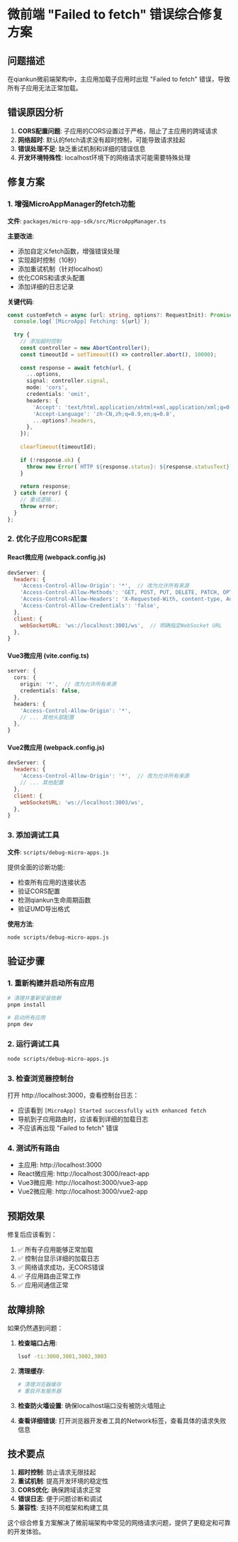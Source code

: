 # 微前端 "Failed to fetch" 错误综合修复方案

## 问题描述

在qiankun微前端架构中，主应用加载子应用时出现 "Failed to fetch" 错误，导致所有子应用无法正常加载。

## 错误原因分析

1. **CORS配置问题**: 子应用的CORS设置过于严格，阻止了主应用的跨域请求
2. **网络超时**: 默认的fetch请求没有超时控制，可能导致请求挂起
3. **错误处理不足**: 缺乏重试机制和详细的错误信息
4. **开发环境特殊性**: localhost环境下的网络请求可能需要特殊处理

## 修复方案

### 1. 增强MicroAppManager的fetch功能

**文件**: `packages/micro-app-sdk/src/MicroAppManager.ts`

**主要改进**:
- 添加自定义fetch函数，增强错误处理
- 实现超时控制（10秒）
- 添加重试机制（针对localhost）
- 优化CORS和请求头配置
- 添加详细的日志记录

**关键代码**:
```typescript
const customFetch = async (url: string, options?: RequestInit): Promise<Response> => {
  console.log(`[MicroApp] Fetching: ${url}`);
  
  try {
    // 添加超时控制
    const controller = new AbortController();
    const timeoutId = setTimeout(() => controller.abort(), 10000);
    
    const response = await fetch(url, {
      ...options,
      signal: controller.signal,
      mode: 'cors',
      credentials: 'omit',
      headers: {
        'Accept': 'text/html,application/xhtml+xml,application/xml;q=0.9,*/*;q=0.8',
        'Accept-Language': 'zh-CN,zh;q=0.9,en;q=0.8',
        ...options?.headers,
      },
    });
    
    clearTimeout(timeoutId);
    
    if (!response.ok) {
      throw new Error(`HTTP ${response.status}: ${response.statusText}`);
    }
    
    return response;
  } catch (error) {
    // 重试逻辑...
    throw error;
  }
};
```

### 2. 优化子应用CORS配置

#### React微应用 (webpack.config.js)
```javascript
devServer: {
  headers: {
    'Access-Control-Allow-Origin': '*',  // 改为允许所有来源
    'Access-Control-Allow-Methods': 'GET, POST, PUT, DELETE, PATCH, OPTIONS',
    'Access-Control-Allow-Headers': 'X-Requested-With, content-type, Authorization',
    'Access-Control-Allow-Credentials': 'false',
  },
  client: {
    webSocketURL: 'ws://localhost:3001/ws',  // 明确指定WebSocket URL
  },
}
```

#### Vue3微应用 (vite.config.ts)
```typescript
server: {
  cors: {
    origin: '*',  // 改为允许所有来源
    credentials: false,
  },
  headers: {
    'Access-Control-Allow-Origin': '*',
    // ... 其他头部配置
  },
}
```

#### Vue2微应用 (webpack.config.js)
```javascript
devServer: {
  headers: {
    'Access-Control-Allow-Origin': '*',  // 改为允许所有来源
    // ... 其他配置
  },
  client: {
    webSocketURL: 'ws://localhost:3003/ws',
  },
}
```

### 3. 添加调试工具

**文件**: `scripts/debug-micro-apps.js`

提供全面的诊断功能:
- 检查所有应用的连接状态
- 验证CORS配置
- 检测qiankun生命周期函数
- 验证UMD导出格式

**使用方法**:
```bash
node scripts/debug-micro-apps.js
```

## 验证步骤

### 1. 重新构建并启动所有应用
```bash
# 清理并重新安装依赖
pnpm install

# 启动所有应用
pnpm dev
```

### 2. 运行调试工具
```bash
node scripts/debug-micro-apps.js
```

### 3. 检查浏览器控制台
打开 http://localhost:3000，查看控制台日志：
- 应该看到 `[MicroApp] Started successfully with enhanced fetch`
- 导航到子应用路由时，应该看到详细的加载日志
- 不应该再出现 "Failed to fetch" 错误

### 4. 测试所有路由
- 主应用: http://localhost:3000
- React微应用: http://localhost:3000/react-app
- Vue3微应用: http://localhost:3000/vue3-app
- Vue2微应用: http://localhost:3000/vue2-app

## 预期效果

修复后应该看到：
1. ✅ 所有子应用能够正常加载
2. ✅ 控制台显示详细的加载日志
3. ✅ 网络请求成功，无CORS错误
4. ✅ 子应用路由正常工作
5. ✅ 应用间通信正常

## 故障排除

如果仍然遇到问题：

1. **检查端口占用**:
   ```bash
   lsof -ti:3000,3001,3002,3003
   ```

2. **清理缓存**:
   ```bash
   # 清理浏览器缓存
   # 重启开发服务器
   ```

3. **检查防火墙设置**:
   确保localhost端口没有被防火墙阻止

4. **查看详细错误**:
   打开浏览器开发者工具的Network标签，查看具体的请求失败信息

## 技术要点

1. **超时控制**: 防止请求无限挂起
2. **重试机制**: 提高开发环境的稳定性
3. **CORS优化**: 确保跨域请求正常
4. **错误日志**: 便于问题诊断和调试
5. **兼容性**: 支持不同框架和构建工具

这个综合修复方案解决了微前端架构中常见的网络请求问题，提供了更稳定和可靠的开发体验。
